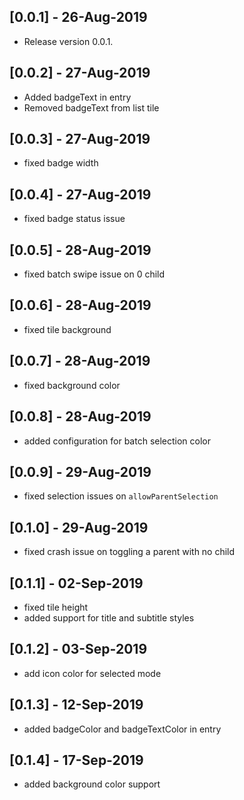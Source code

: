 ## [0.0.1] - 26-Aug-2019
* Release version 0.0.1.

## [0.0.2] - 27-Aug-2019
* Added badgeText in entry
* Removed badgeText from list tile

## [0.0.3] - 27-Aug-2019
* fixed badge width

## [0.0.4] - 27-Aug-2019
* fixed badge status issue

## [0.0.5] - 28-Aug-2019
* fixed batch swipe issue on 0 child

## [0.0.6] - 28-Aug-2019
* fixed tile background

## [0.0.7] - 28-Aug-2019
* fixed background color

## [0.0.8] - 28-Aug-2019
* added configuration for batch selection color

## [0.0.9] - 29-Aug-2019
* fixed selection issues on `allowParentSelection`

## [0.1.0] - 29-Aug-2019
* fixed crash issue on toggling a parent with no child

## [0.1.1] - 02-Sep-2019
* fixed tile height
* added support for title and subtitle styles

## [0.1.2] - 03-Sep-2019
* add icon color for selected mode

## [0.1.3] - 12-Sep-2019
* added badgeColor and badgeTextColor in entry

## [0.1.4] - 17-Sep-2019
* added background color support
